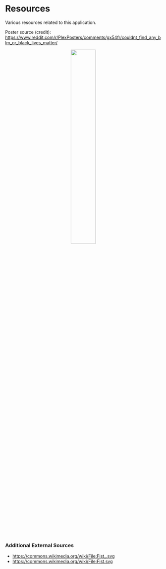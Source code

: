 # Resources

Various resources related to this application.

Poster source (credit): https://www.reddit.com/r/PlexPosters/comments/gx54fr/couldnt_find_any_blm_or_black_lives_matter/ 
<p align="center">
  <img src="https://raw.githubusercontent.com/amardeshbd/android-police-brutality-incidents/develop/resources/poster/github-repository-social-preview.png" width="40%">
</p>

### Additional External Sources
* https://commons.wikimedia.org/wiki/File:Fist_.svg
* https://commons.wikimedia.org/wiki/File:Fist.svg
